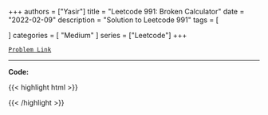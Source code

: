 
+++
authors = ["Yasir"]
title = "Leetcode 991: Broken Calculator"
date = "2022-02-09"
description = "Solution to Leetcode 991"
tags = [
    
]
categories = [
    "Medium"
]
series = ["Leetcode"]
+++



[`Problem Link`](https://leetcode.com/problems/broken-calculator/description/)

---

**Code:**

{{< highlight html >}}

{{< /highlight >}}

